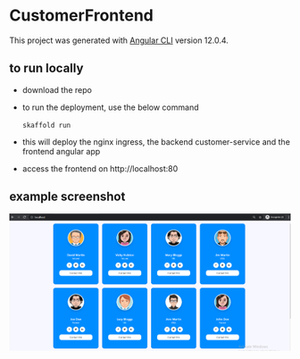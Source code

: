 # CustomerFrontend

This project was generated with [Angular CLI](https://github.com/angular/angular-cli) version 12.0.4.

## to run locally

- download the repo
- to run the deployment, use the below command

    ``
    skaffold run
    ``
- this will deploy the nginx ingress, the backend customer-service and the frontend angular app
- access the frontend on http://localhost:80
  
## example screenshot
![Screenshot](/images/Capture.PNG)